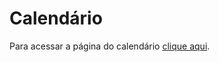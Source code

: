# Calendário

Para acessar a página do calendário [clique aqui](https://fergo8.github.io/CalendarioZordic/Calendario/View/Index).
